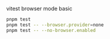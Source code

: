 vitest browser mode basic

```sh
pnpm test
pnpm test -- --browser.provider=none
pnpm test -- --no-browser.enabled
```
